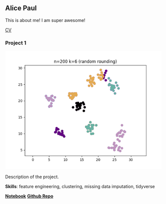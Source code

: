 ## Alice Paul

This is about me! I am super awesome!

[CV](apaul_cv.pdf)

### Project 1

![Clustering result](result-r2.png)

Description of the project. 

**Skills**: feature engineering, clustering, missing data imputation, tidyverse

[**Notebook**](link)    [**Github Repo**](link)
